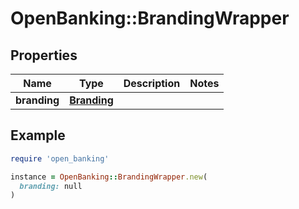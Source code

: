 # OpenBanking::BrandingWrapper

## Properties

| Name | Type | Description | Notes |
| ---- | ---- | ----------- | ----- |
| **branding** | [**Branding**](Branding.md) |  |  |

## Example

```ruby
require 'open_banking'

instance = OpenBanking::BrandingWrapper.new(
  branding: null
)
```

